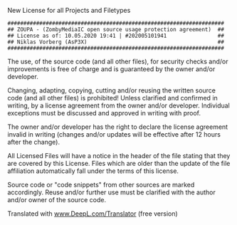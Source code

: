 New License for all Projects and Filetypes
```
####################################################################
## ZOUPA - (ZombyMediaIC open source usage protection agreement)  ##
## License as of: 10.05.2020 19:41 | #202005101941                ##
## Niklas Vorberg (AsP3X)                                         ##
####################################################################
```

The use, of the source code (and all other files), for security checks and/or improvements is free of charge and is guaranteed by the owner and/or developer.

Changing, adapting, copying, cutting and/or reusing the written source code (and all other files) is prohibited! 
Unless clarified and confirmed in writing, by a license agreement from the owner and/or developer.
Individual exceptions must be discussed and approved in writing with proof.

The owner and/or developer has the right to declare the license agreement invalid in writing (changes and/or updates will be effective after 12 hours after the change).

All Licensed Files will have a notice in the header of the file stating that they are covered by this License.
Files which are older than the update of the file affiliation automatically fall under the terms of this license.

Source code or "code snippets" from other sources are marked accordingly. Reuse and/or further use must be clarified with the author and/or owner of the source code.

Translated with www.DeepL.com/Translator (free version)
